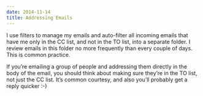 ```yaml
---
date: 2014-11-14
title: Addressing Emails
---
```



I use filters to manage my emails and auto-filter all incoming emails that have me only in the CC list, and not in the TO list, into a separate folder. I review emails in this folder no more frequently than every couple of days. This is common practice.

If you’re emailing a group of people and addressing them directly in the body of the email, you should think about making sure they’re in the TO list, not just the CC list. It’s common courtesy, and also you’ll probably get a reply quicker :-)

